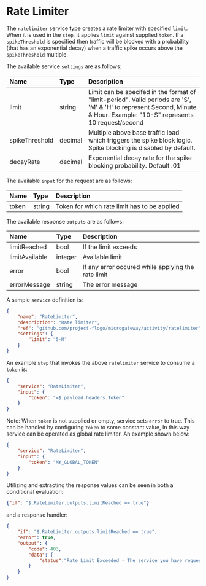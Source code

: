 # Rate Limiter

The `ratelimiter` service type creates a rate limiter with specified `limit`. When it is used in the `step`, it applies `limit` against supplied `token`. If a `spikeThreshold` is specified then traffic will be blocked with a probability (that has an exponential decay) when a traffic spike occurs above the `spikeThreshold` multiple.

The available service `settings` are as follows:

| Name   |  Type   | Description   |
|:-----------|:--------|:--------------|
| limit | string | Limit can be specifed in the format of "limit-period". Valid periods are 'S', 'M' & 'H' to represent Second, Minute & Hour. Example: "10-S" represents 10 request/second |
| spikeThreshold | decimal | Multiple above base traffic load which triggers the spike block logic. Spike blocking is disabled by default. |
| decayRate | decimal | Exponential decay rate for the spike blocking probability. Default .01 |

The available `input` for the request are as follows:

| Name   |  Type   | Description   |
|:-----------|:--------|:--------------|
| token | string | Token for which rate limit has to be applied |

The available response `outputs` are as follows:

| Name   |  Type   | Description   |
|:-----------|:--------|:--------------|
| limitReached | bool | If the limit exceeds |
| limitAvailable | integer | Available limit |
| error | bool | If any error occured while applying the rate limit |
| errorMessage | string | The error message |

A sample `service` definition is:

```json
{
    "name": "RateLimiter",
    "description": "Rate limiter",
    "ref": "github.com/project-flogo/microgateway/activity/ratelimiter",
    "settings": {
        "limit": "5-M"
    }
}
```

An example `step` that invokes the above `ratelimiter` service to consume a `token` is:
```json
{
    "service": "RateLimiter",
    "input": {
        "token": "=$.payload.headers.Token"
    }
}
```
Note: When `token` is not supplied or empty, service sets `error` to true. This can be handled by configuring `token` to some constant value, In this way service can be operated as global rate limiter. An example shown below:

```json
{
    "service": "RateLimiter",
    "input": {
        "token": "MY_GLOBAL_TOKEN"
    }
}
```

Utilizing and extracting the response values can be seen in both a conditional evaluation:
```json
{"if": "$.RateLimiter.outputs.limitReached == true"}
```
and a response handler:
```json
{
    "if": "$.RateLimiter.outputs.limitReached == true",
    "error": true,
    "output": {
        "code": 403,
        "data": {
            "status":"Rate Limit Exceeded - The service you have requested is over the allowed limit."
        }
    }
}
```
